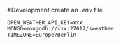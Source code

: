 #Development
create an *.env* file
```
OPEN_WEATHER_API_KEY=xxx
MONGO=mongodb://xxx:27017/sweather
TIMEZONE=Europe/Berlin
```